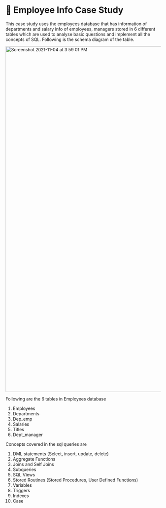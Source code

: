# 📍 Employee Info Case Study

This case study uses the employees database that has information of departments and salary info of employees, managers stored in 6 different tables which are used to analyse basic questions and implement all the concepts of SQL. Following is the schema diagram of the table. 

<img width="1121" alt="Screenshot 2021-11-04 at 3 59 01 PM" src="https://user-images.githubusercontent.com/65502906/140354898-0cf29868-5c52-4e4c-9222-1f9cb5e71963.png">


Following are the 6 tables in Employees database
  1. Employees
  2. Departments
  3. Dep_emp
  4. Salaries
  5. Titles
  6. Dept_manager

Concepts covered in the sql queries are 
  1. DML statements (Select, insert, update, delete)
  2. Aggregate Functions
  3. Joins and Self Joins
  4. Subqueries
  5. SQL Views
  6. Stored Routines (Stored Procedures, User Defined Functions)
  7. Variables
  8. Triggers
  9. Indexes
  10. Case
   
